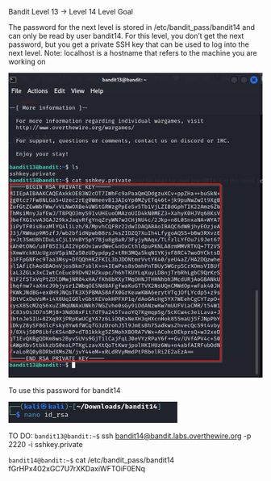 Bandit Level 13 → Level 14
Level Goal

The password for the next level is stored in /etc/bandit_pass/bandit14 and can only be read by user bandit14. For this level, you don’t get the next password, but you get a private SSH key that can be used to log into the next level. Note: localhost is a hostname that refers to the machine you are working on

![alt text](image.png)

To use this password for bandit14

![alt text](image-2.png)

TO DO: <code>bandit13@bandit:~$</code> ssh bandit14@bandit.labs.overthewire.org -p 2220 -i sshkey.private



`bandit14@bandit:~$` cat /etc/bandit_pass/bandit14
fGrHPx402xGC7U7rXKDaxiWFTOiF0ENq
